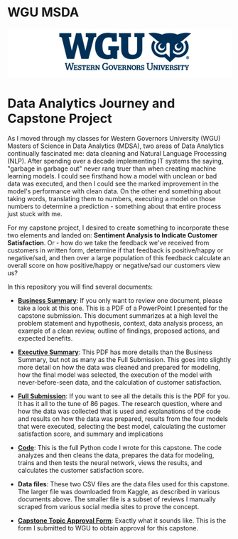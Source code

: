 # WGU MSDA

![WGU Header](./images/wgu-logo-840x575_cropped.jpg)


# Data Analytics Journey and Capstone Project

As I moved through my classes for Western Governors University (WGU) Masters of Science in Data Analytics (MDSA), two areas of Data Analytics continually fascinated me: data cleaning and Natural Language Processing (NLP). After spending over a decade implementing IT systems the saying, "garbage in garbage out" never rang truer than when creating machine learning models. I could see firsthand how a model with unclean or bad data was executed, and then I could see the marked improvement in the model's performance with clean data. On the other end something about taking words, translating them to numbers, executing a model on those numbers to determine a prediction - something about that entire process just stuck with me.
 
For my capstone project, I desired to create something to incorporate these two elements and landed on: **Sentiment Analysis to Indicate Customer Satisfaction**. Or - how do we take the feedback we've received from customers in written form, determine if that feedback is positive/happy or negative/sad, and then over a large population of this feedback calculate an overall score on how positive/happy or negative/sad our customers view us?

In this repository you will find several documents:

* **[Business Summary](https://github.com/holsteco/WGU_MSDA/blob/main/D214-Capstone/D214_NKM2_Task_3_Submission_Holstege_Business_Summary.pdf)**: If you only want to review one document, please take a look at this one. This is a PDF of a PowerPoint I presented for the capstone submission. This document summarizes at a high level the problem statement and hypothesis, context, data analysis process, an example of a clean review, outline of findings, proposed actions, and expected benefits.

* **[Executive Summary](https://github.com/holsteco/WGU_MSDA/blob/main/D214-Capstone/D214_NKM2_Task_3_PA_Submission_Holstege_Executive_Summary.pdf)**: This PDF has more details than the Business Summary, but not as many as the Full Submission. This goes into slightly more detail on how the data was cleaned and prepared for modeling, how the final model was selected, the execution of the model with never-before-seen data, and the calculation of customer satisfaction.

* **[Full Submission](https://github.com/holsteco/WGU_MSDA/blob/main/D214-Capstone/D214_NKM2_Task_2_PA_Submission_Holstege.pdf)**: If you want to see all the details this is the PDF for you. It has it all to the tune of 86 pages. The research question, where and how the data was collected that is used and explanations of the code and results on how the data was prepared, results from the four models that were executed, selecting the best model, calculating the customer satisfaction score, and summary and implications

* **[Code](https://github.com/holsteco/WGU_MSDA/blob/main/D214-Capstone/D214_NKM2_Submission_Holstege.py)**: This is the full Python code I wrote for this capstone. The code analyzes and then cleans the data, prepares the data for modeling, trains and then tests the neural network, views the results, and calculates the customer satisfaction score.

* **Data files**: These two CSV files are the data files used for this capstone. The larger file was downloaded from Kaggle, as described in various documents above. The smaller file is a subset of reviews I manually scraped from various social media sites to prove the concept.

* **[Capstone Topic Approval Form](https://github.com/holsteco/WGU_MSDA/blob/main/D214-Capstone/MSDA%20Capstone%20Topic%20Approval%20Form_Holstege.pdf)**: Exactly what it sounds like. This is the form I submitted to WGU to obtain approval for this capstone.